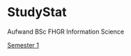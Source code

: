 # StudyStat

Aufwand BSc FHGR Information Science

[Semester 1](https://simonmettler.com/studystat/)
